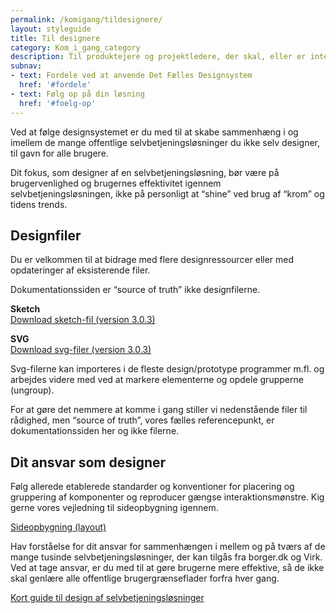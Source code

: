 ```yaml
---
permalink: /komigang/tildesignere/
layout: styleguide
title: Til designere
category: Kom_i_gang_category
description: Til produktejere og projektledere, der skal, eller er interesseret i at gøre brug af Det Fælles Designsystem i deres projekt.
subnav:
- text: Fordele ved at anvende Det Fælles Designsystem
  href: '#fordele'
- text: Følg op på din løsning
  href: '#foelg-op'
---
```

<section>
    <p class="font-lead">Ved at følge designsystemet er du med til at skabe sammenhæng i og imellem de mange offentlige selvbetjeningsløsninger du ikke selv designer, til gavn for alle brugere.</p>
    <p>Dit fokus, som designer af en selvbetjeningsløsning, bør være på brugervenlighed og brugernes effektivitet igennem selvbetjeningsløsningen, ikke på personligt at “shine” ved brug af “krom” og tidens trends. </p>
</section>
<section>
    <h2>Designfiler</h2>
    <p>Du er velkommen til at bidrage med flere designressourcer eller med opdateringer af eksisterende filer.</p>
    <div class="alert alert-warning alert--paragraph" role="alert" aria-label="Beskedbox der viser en advarsel">
        <div class="alert-body">
            <p class="alert-text">Dokumentationssiden er “source of truth” ikke designfilerne.</p>
        </div>
    </div>
    <p>
        <strong>Sketch</strong><br />
        <a href="/dkfds-docs/downloads/Det_Faelles_Designsystem (Version 3.0.3).sketch">Download sketch-fil (version 3.0.3)</a>
    </p>
    <p>
        <strong>SVG</strong><br />
        <a href="/dkfds-docs/downloads/FDS v303 SVG.zip">Download svg-filer (version 3.0.3)</a>
    </p>
    <p>Svg-filerne kan importeres i de fleste design/prototype programmer m.fl. og arbejdes videre med ved at markere elementerne og opdele grupperne (ungroup).</p>
    <p>For at gøre det nemmere at komme i gang stiller vi nedenstående filer til rådighed, men “source of truth”, vores fælles referencepunkt, er dokumentationssiden her og ikke filerne. </p>
</section>
<section>
    <h2>Dit ansvar som designer</h2>
    <p>Følg allerede etablerede standarder og konventioner for placering og gruppering af komponenter og reproducer gængse interaktionsmønstre. Kig gerne vores vejledning til sideopbygning igennem. </p>
    <p><a href="/dkfds-docs/komigang/tildesignere/sideopbygning/">Sideopbygning (layout)</a></p>
    <p>Hav forståelse for dit ansvar for sammenhængen i mellem og på tværs af de mange tusinde selvbetjeningsløsninger, der kan tilgås fra borger.dk og Virk. Ved at tage ansvar, er du med til at gøre brugerne mere effektive, så de ikke skal genlære alle offentlige brugergrænseflader forfra hver gang. </p>
    <p><a href="/dkfds-docs/komigang/tildesignere/design-selvbetjeningsloesninger/">Kort guide til design af selvbetjeningsløsninger</a></p>
</section>
